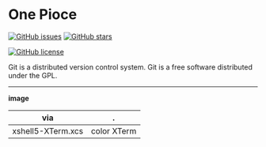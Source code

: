 # One Pioce


[![GitHub issues](https://img.shields.io/github/issues/mainiubaba/One.svg?style=popout)](https://github.com/mainiubaba/One/issues)
[![GitHub stars](https://img.shields.io/github/stars/mainiubaba/One.svg?style=social)](https://github.com/mainiubaba/One/stargazers)

[![GitHub license](https://img.shields.io/github/license/mainiubaba/One.svg?color=red&style=popout)](https://github.com/mainiubaba/One)


Git is a distributed version control system. Git is a free software distributed under the GPL.


---

**image**

|via|.|
|-|-|
|xshell5-XTerm.xcs| color XTerm|
